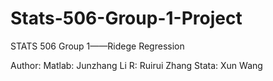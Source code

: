 # Stats-506-Group-1-Project
STATS 506 Group 1——Ridege Regression

Author:
Matlab: Junzhang Li
R: Ruirui Zhang
Stata: Xun Wang
